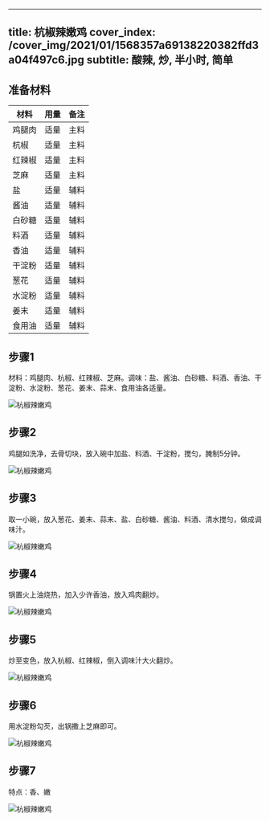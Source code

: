 
---
title: 杭椒辣嫩鸡
cover_index: /cover_img/2021/01/1568357a69138220382ffd3a04f497c6.jpg
subtitle: 酸辣, 炒, 半小时, 简单
---

## 准备材料

| 材料     | 用量 | 备注|
| ------- | ----- | --- |
| 鸡腿肉 | 适量| 主料 |
| 杭椒 | 适量| 主料 |
| 红辣椒 | 适量| 主料 |
| 芝麻 | 适量| 主料 |
| 盐 | 适量| 辅料 |
| 酱油 | 适量| 辅料 |
| 白砂糖 | 适量| 辅料 |
| 料酒 | 适量| 辅料 |
| 香油 | 适量| 辅料 |
| 干淀粉 | 适量| 辅料 |
| 葱花 | 适量| 辅料 |
| 水淀粉 | 适量| 辅料 |
| 姜末 | 适量| 辅料 |
| 食用油 | 适量| 辅料 |

## 步骤1

材料：鸡腿肉、杭椒、红辣椒、芝麻。调味：盐、酱油、白砂糖、料酒、香油、干淀粉、水淀粉、葱花、姜末、蒜末、食用油各适量。

![杭椒辣嫩鸡](https://i8.meishichina.com/attachment/recipe/201010/201010260116314.jpg?x-oss-process=style/p320) 

## 步骤2

鸡腿如洗净，去骨切块，放入碗中加盐、料酒、干淀粉，搅匀，腌制5分钟。

![杭椒辣嫩鸡](https://i8.meishichina.com/attachment/recipe/201010/201010260116513.jpg?x-oss-process=style/p320) 

## 步骤3

取一小碗，放入葱花、姜末、蒜末、盐、白砂糖、酱油、料酒、清水搅匀，做成调味汁。

![杭椒辣嫩鸡](https://i8.meishichina.com/attachment/recipe/201010/201010260117101.jpg?x-oss-process=style/p320) 

## 步骤4

锅置火上油烧热，加入少许香油，放入鸡肉翻炒。

![杭椒辣嫩鸡](https://i8.meishichina.com/attachment/recipe/201010/201010260117355.jpg?x-oss-process=style/p320) 

## 步骤5

炒至变色，放入杭椒、红辣椒，倒入调味汁大火翻炒。

![杭椒辣嫩鸡](https://i8.meishichina.com/attachment/recipe/201010/201010260118401.jpg?x-oss-process=style/p320) 

## 步骤6

用水淀粉勾芡，出锅撒上芝麻即可。

![杭椒辣嫩鸡](https://i8.meishichina.com/attachment/recipe/201010/201010260118562.jpg?x-oss-process=style/p320) 

## 步骤7

特点：香、嫩

![杭椒辣嫩鸡](https://i8.meishichina.com/attachment/recipe/201010/201010260119252.jpg?x-oss-process=style/p320) 

